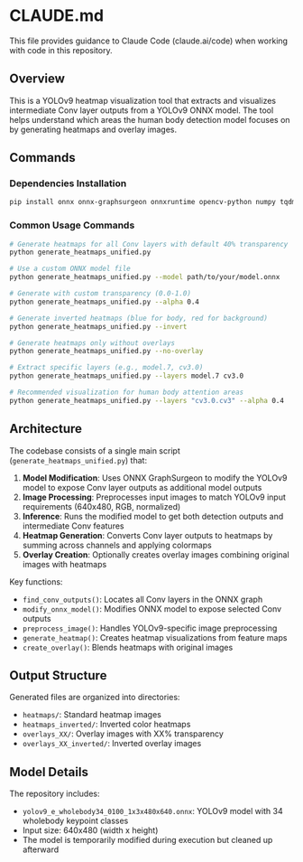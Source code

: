 # CLAUDE.md

This file provides guidance to Claude Code (claude.ai/code) when working with code in this repository.

## Overview

This is a YOLOv9 heatmap visualization tool that extracts and visualizes intermediate Conv layer outputs from a YOLOv9 ONNX model. The tool helps understand which areas the human body detection model focuses on by generating heatmaps and overlay images.

## Commands

### Dependencies Installation
```bash
pip install onnx onnx-graphsurgeon onnxruntime opencv-python numpy tqdm
```

### Common Usage Commands

```bash
# Generate heatmaps for all Conv layers with default 40% transparency
python generate_heatmaps_unified.py

# Use a custom ONNX model file
python generate_heatmaps_unified.py --model path/to/your/model.onnx

# Generate with custom transparency (0.0-1.0)
python generate_heatmaps_unified.py --alpha 0.4

# Generate inverted heatmaps (blue for body, red for background)
python generate_heatmaps_unified.py --invert

# Generate heatmaps only without overlays
python generate_heatmaps_unified.py --no-overlay

# Extract specific layers (e.g., model.7, cv3.0)
python generate_heatmaps_unified.py --layers model.7 cv3.0

# Recommended visualization for human body attention areas
python generate_heatmaps_unified.py --layers "cv3.0.cv3" --alpha 0.4
```

## Architecture

The codebase consists of a single main script (`generate_heatmaps_unified.py`) that:

1. **Model Modification**: Uses ONNX GraphSurgeon to modify the YOLOv9 model to expose Conv layer outputs as additional model outputs
2. **Image Processing**: Preprocesses input images to match YOLOv9 input requirements (640x480, RGB, normalized)
3. **Inference**: Runs the modified model to get both detection outputs and intermediate Conv features
4. **Heatmap Generation**: Converts Conv layer outputs to heatmaps by summing across channels and applying colormaps
5. **Overlay Creation**: Optionally creates overlay images combining original images with heatmaps

Key functions:
- `find_conv_outputs()`: Locates all Conv layers in the ONNX graph
- `modify_onnx_model()`: Modifies ONNX model to expose selected Conv outputs
- `preprocess_image()`: Handles YOLOv9-specific image preprocessing
- `generate_heatmap()`: Creates heatmap visualizations from feature maps
- `create_overlay()`: Blends heatmaps with original images

## Output Structure

Generated files are organized into directories:
- `heatmaps/`: Standard heatmap images
- `heatmaps_inverted/`: Inverted color heatmaps
- `overlays_XX/`: Overlay images with XX% transparency
- `overlays_XX_inverted/`: Inverted overlay images

## Model Details

The repository includes:
- `yolov9_e_wholebody34_0100_1x3x480x640.onnx`: YOLOv9 model with 34 wholebody keypoint classes
- Input size: 640x480 (width x height)
- The model is temporarily modified during execution but cleaned up afterward